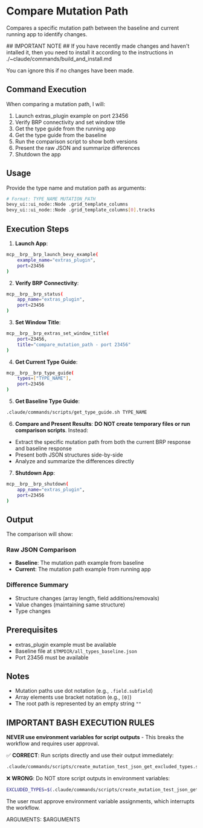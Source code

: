 # Compare Mutation Path

Compares a specific mutation path between the baseline and current running app to identify changes.

<InstallWarning>
## IMPORTANT NOTE ##
If you have recently made changes and haven't intalled it, then you need to install it according to the instructions in ./~claude/commands/build_and_install.md

You can ignore this if no changes have been made.
</InstallWarning>

## Command Execution

When comparing a mutation path, I will:

1. Launch extras_plugin example on port 23456
2. Verify BRP connectivity and set window title
3. Get the type guide from the running app
4. Get the type guide from the baseline
5. Run the comparison script to show both versions
6. Present the raw JSON and summarize differences
7. Shutdown the app

## Usage

Provide the type name and mutation path as arguments:

```bash
# Format: TYPE_NAME MUTATION_PATH
bevy_ui::ui_node::Node .grid_template_columns
bevy_ui::ui_node::Node .grid_template_columns[0].tracks
```

## Execution Steps

1. **Launch App**:
```bash
mcp__brp__brp_launch_bevy_example(
    example_name="extras_plugin",
    port=23456
)
```

2. **Verify BRP Connectivity**:
```bash
mcp__brp__brp_status(
    app_name="extras_plugin",
    port=23456
)
```

3. **Set Window Title**:
```bash
mcp__brp__brp_extras_set_window_title(
    port=23456,
    title="compare_mutation_path - port 23456"
)
```

4. **Get Current Type Guide**:
```bash
mcp__brp__brp_type_guide(
    types=["TYPE_NAME"],
    port=23456
)
```

5. **Get Baseline Type Guide**:
```bash
.claude/commands/scripts/get_type_guide.sh TYPE_NAME
```

6. **Compare and Present Results**:
**DO NOT create temporary files or run comparison scripts**. Instead:
- Extract the specific mutation path from both the current BRP response and baseline response
- Present both JSON structures side-by-side
- Analyze and summarize the differences directly

7. **Shutdown App**:
```bash
mcp__brp__brp_shutdown(
    app_name="extras_plugin",
    port=23456
)
```

## Output

The comparison will show:

### Raw JSON Comparison
- **Baseline**: The mutation path example from baseline
- **Current**: The mutation path example from running app

### Difference Summary
- Structure changes (array length, field additions/removals)
- Value changes (maintaining same structure)
- Type changes

## Prerequisites

- extras_plugin example must be available
- Baseline file at `$TMPDIR/all_types_baseline.json`
- Port 23456 must be available

## Notes

- Mutation paths use dot notation (e.g., `.field.subfield`)
- Array elements use bracket notation (e.g., `[0]`)
- The root path is represented by an empty string `""`

## IMPORTANT BASH EXECUTION RULES

**NEVER use environment variables for script outputs** - This breaks the workflow and requires user approval.

✅ **CORRECT**: Run scripts directly and use their output immediately:
```bash
.claude/commands/scripts/create_mutation_test_json_get_excluded_types.sh
```

❌ **WRONG**: Do NOT store script outputs in environment variables:
```bash
EXCLUDED_TYPES=$(.claude/commands/scripts/create_mutation_test_json_get_excluded_types.sh)
```

The user must approve environment variable assignments, which interrupts the workflow.

ARGUMENTS: $ARGUMENTS
